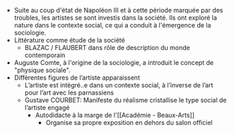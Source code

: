 - Suite au coup d'état de Napoléon III et à cette période marquée par des troubles, les artistes se sont investis dans la société. Ils ont exploré la nature dans le contexte social, ce qui a conduit à l'émergence de la sociologie.
- Littérature comme étude de la société
	- BLAZAC / FLAUBERT dans rôle de description du monde contemporain
- Auguste Comte, à l'origine de la sociologie, a introduit le concept de "physique sociale".
- Différentes figures de l’artiste apparaissent
	- L’artiste est intègré..e dans un contexte social, à l’inverse de l’art pour l’art avec les parnassiens
	- Gustave COURBET: Manifeste du réalisme cristallise le type social de l’artiste engagé
		- Autodidacte à la marge de l'[[Académie - Beaux-Arts]]
			- Organise sa propre exposition en dehors du salon officiel